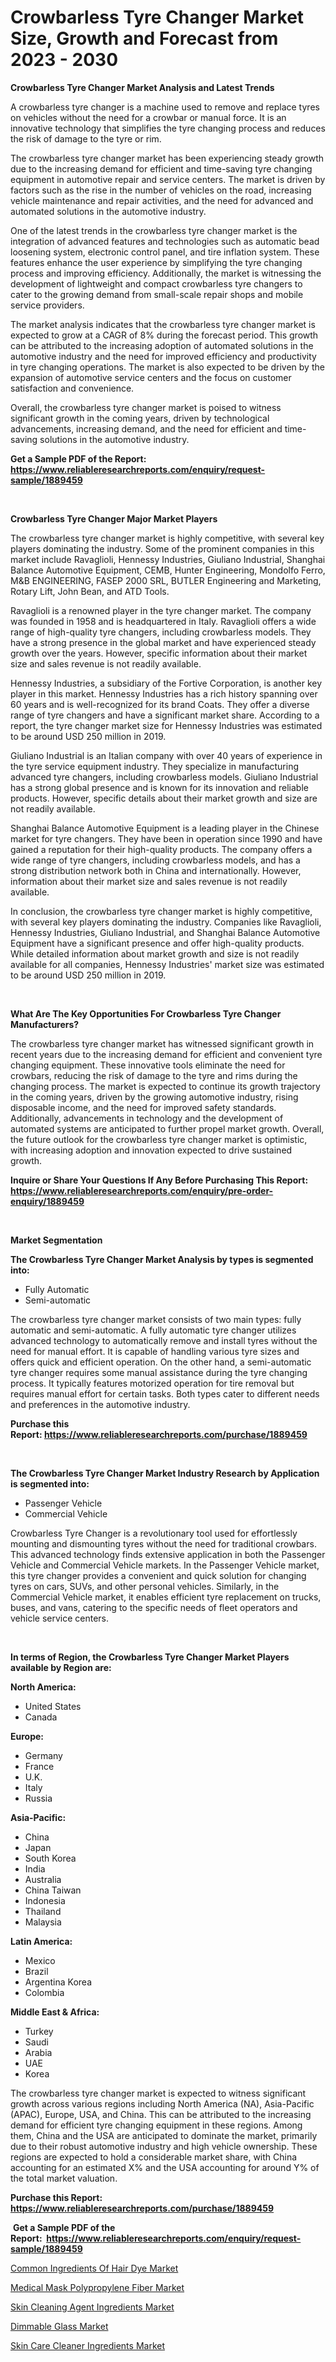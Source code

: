 <p><h1>Crowbarless Tyre Changer Market Size, Growth and Forecast from 2023 - 2030</h1></p><p><strong>Crowbarless Tyre Changer Market Analysis and Latest Trends</strong></p>
<p><p>A crowbarless tyre changer is a machine used to remove and replace tyres on vehicles without the need for a crowbar or manual force. It is an innovative technology that simplifies the tyre changing process and reduces the risk of damage to the tyre or rim.</p><p>The crowbarless tyre changer market has been experiencing steady growth due to the increasing demand for efficient and time-saving tyre changing equipment in automotive repair and service centers. The market is driven by factors such as the rise in the number of vehicles on the road, increasing vehicle maintenance and repair activities, and the need for advanced and automated solutions in the automotive industry.</p><p>One of the latest trends in the crowbarless tyre changer market is the integration of advanced features and technologies such as automatic bead loosening system, electronic control panel, and tire inflation system. These features enhance the user experience by simplifying the tyre changing process and improving efficiency. Additionally, the market is witnessing the development of lightweight and compact crowbarless tyre changers to cater to the growing demand from small-scale repair shops and mobile service providers.</p><p>The market analysis indicates that the crowbarless tyre changer market is expected to grow at a CAGR of 8% during the forecast period. This growth can be attributed to the increasing adoption of automated solutions in the automotive industry and the need for improved efficiency and productivity in tyre changing operations. The market is also expected to be driven by the expansion of automotive service centers and the focus on customer satisfaction and convenience.</p><p>Overall, the crowbarless tyre changer market is poised to witness significant growth in the coming years, driven by technological advancements, increasing demand, and the need for efficient and time-saving solutions in the automotive industry.</p></p>
<p><strong>Get a Sample PDF of the Report:&nbsp; <a href="https://www.reliableresearchreports.com/enquiry/request-sample/1889459">https://www.reliableresearchreports.com/enquiry/request-sample/1889459</a></strong></p>
<p>&nbsp;</p>
<p><strong>Crowbarless Tyre Changer Major Market Players</strong></p>
<p><p>The crowbarless tyre changer market is highly competitive, with several key players dominating the industry. Some of the prominent companies in this market include Ravaglioli, Hennessy Industries, Giuliano Industrial, Shanghai Balance Automotive Equipment, CEMB, Hunter Engineering, Mondolfo Ferro, M&B ENGINEERING, FASEP 2000 SRL, BUTLER Engineering and Marketing, Rotary Lift, John Bean, and ATD Tools.</p><p>Ravaglioli is a renowned player in the tyre changer market. The company was founded in 1958 and is headquartered in Italy. Ravaglioli offers a wide range of high-quality tyre changers, including crowbarless models. They have a strong presence in the global market and have experienced steady growth over the years. However, specific information about their market size and sales revenue is not readily available.</p><p>Hennessy Industries, a subsidiary of the Fortive Corporation, is another key player in this market. Hennessy Industries has a rich history spanning over 60 years and is well-recognized for its brand Coats. They offer a diverse range of tyre changers and have a significant market share. According to a report, the tyre changer market size for Hennessy Industries was estimated to be around USD 250 million in 2019.</p><p>Giuliano Industrial is an Italian company with over 40 years of experience in the tyre service equipment industry. They specialize in manufacturing advanced tyre changers, including crowbarless models. Giuliano Industrial has a strong global presence and is known for its innovation and reliable products. However, specific details about their market growth and size are not readily available.</p><p>Shanghai Balance Automotive Equipment is a leading player in the Chinese market for tyre changers. They have been in operation since 1990 and have gained a reputation for their high-quality products. The company offers a wide range of tyre changers, including crowbarless models, and has a strong distribution network both in China and internationally. However, information about their market size and sales revenue is not readily available.</p><p>In conclusion, the crowbarless tyre changer market is highly competitive, with several key players dominating the industry. Companies like Ravaglioli, Hennessy Industries, Giuliano Industrial, and Shanghai Balance Automotive Equipment have a significant presence and offer high-quality products. While detailed information about market growth and size is not readily available for all companies, Hennessy Industries' market size was estimated to be around USD 250 million in 2019.</p></p>
<p>&nbsp;</p>
<p><strong>What Are The Key Opportunities For Crowbarless Tyre Changer Manufacturers?</strong></p>
<p><p>The crowbarless tyre changer market has witnessed significant growth in recent years due to the increasing demand for efficient and convenient tyre changing equipment. These innovative tools eliminate the need for crowbars, reducing the risk of damage to the tyre and rims during the changing process. The market is expected to continue its growth trajectory in the coming years, driven by the growing automotive industry, rising disposable income, and the need for improved safety standards. Additionally, advancements in technology and the development of automated systems are anticipated to further propel market growth. Overall, the future outlook for the crowbarless tyre changer market is optimistic, with increasing adoption and innovation expected to drive sustained growth.</p></p>
<p><strong>Inquire or Share Your Questions If Any Before Purchasing This Report: <a href="https://www.reliableresearchreports.com/enquiry/pre-order-enquiry/1889459">https://www.reliableresearchreports.com/enquiry/pre-order-enquiry/1889459</a></strong></p>
<p>&nbsp;</p>
<p><strong>Market Segmentation</strong></p>
<p><strong>The Crowbarless Tyre Changer Market Analysis by types is segmented into:</strong></p>
<p><ul><li>Fully Automatic</li><li>Semi-automatic</li></ul></p>
<p><p>The crowbarless tyre changer market consists of two main types: fully automatic and semi-automatic. A fully automatic tyre changer utilizes advanced technology to automatically remove and install tyres without the need for manual effort. It is capable of handling various tyre sizes and offers quick and efficient operation. On the other hand, a semi-automatic tyre changer requires some manual assistance during the tyre changing process. It typically features motorized operation for tire removal but requires manual effort for certain tasks. Both types cater to different needs and preferences in the automotive industry.</p></p>
<p><strong>Purchase this Report:&nbsp;<a href="https://www.reliableresearchreports.com/purchase/1889459">https://www.reliableresearchreports.com/purchase/1889459</a></strong></p>
<p>&nbsp;</p>
<p><strong>The Crowbarless Tyre Changer Market Industry Research by Application is segmented into:</strong></p>
<p><ul><li>Passenger Vehicle</li><li>Commercial Vehicle</li></ul></p>
<p><p>Crowbarless Tyre Changer is a revolutionary tool used for effortlessly mounting and dismounting tyres without the need for traditional crowbars. This advanced technology finds extensive application in both the Passenger Vehicle and Commercial Vehicle markets. In the Passenger Vehicle market, this tyre changer provides a convenient and quick solution for changing tyres on cars, SUVs, and other personal vehicles. Similarly, in the Commercial Vehicle market, it enables efficient tyre replacement on trucks, buses, and vans, catering to the specific needs of fleet operators and vehicle service centers.</p></p>
<p>&nbsp;</p>
<p><strong>In terms of Region, the Crowbarless Tyre Changer Market Players available by Region are:</strong></p>
<p>
    <p> <strong> North America: </strong>
        <ul>
            <li>United States</li>
            <li>Canada</li>
        </ul>
        </p> 
    <p> <strong> Europe: </strong>
        <ul>
            <li>Germany</li>
            <li>France</li>
            <li>U.K.</li>
            <li>Italy</li>
            <li>Russia</li>
        </ul>
        </p> 
    <p> <strong> Asia-Pacific: </strong>
        <ul>
            <li>China</li>
            <li>Japan</li>
            <li>South Korea</li>
            <li>India</li>
            <li>Australia</li>
            <li>China Taiwan</li>
            <li>Indonesia</li>
            <li>Thailand</li>
            <li>Malaysia</li>
        </ul>
        </p> 
    <p> <strong> Latin America: </strong>
        <ul>
            <li>Mexico</li>
            <li>Brazil</li>
            <li>Argentina Korea</li>
            <li>Colombia</li>
        </ul>
        </p> 
    <p> <strong> Middle East & Africa: </strong>
        <ul>
            <li>Turkey</li>
            <li>Saudi</li>
            <li>Arabia</li>
            <li>UAE</li>
            <li>Korea</li>
        </ul>
    </p>
    </p>
<p><p>The crowbarless tyre changer market is expected to witness significant growth across various regions including North America (NA), Asia-Pacific (APAC), Europe, USA, and China. This can be attributed to the increasing demand for efficient tyre changing equipment in these regions. Among them, China and the USA are anticipated to dominate the market, primarily due to their robust automotive industry and high vehicle ownership. These regions are expected to hold a considerable market share, with China accounting for an estimated X% and the USA accounting for around Y% of the total market valuation.</p></p>
<p><strong>Purchase this Report: <a href="https://www.reliableresearchreports.com/purchase/1889459">https://www.reliableresearchreports.com/purchase/1889459</a></strong></p>
<p>&nbsp;<strong>Get a Sample PDF of the Report:&nbsp;&nbsp;<a href="https://www.reliableresearchreports.com/enquiry/request-sample/1889459">https://www.reliableresearchreports.com/enquiry/request-sample/1889459</a></strong></p>
<p><strong></strong></p>
<p><p><a href="https://medium.com/@jessicaelliott65/common-ingredients-of-hair-dye-market-outlook-industry-overview-and-forecast-2023-to-2030-90af8715a0c2">Common Ingredients Of Hair Dye Market</a></p><p><a href="https://medium.com/@heatherhall44/medical-mask-polypropylene-fiber-market-the-key-to-successful-business-strategy-forecast-till-2030-cca206df6062">Medical Mask Polypropylene Fiber Market</a></p><p><a href="https://medium.com/@melissaarnold2022/skin-cleaning-agent-ingredients-market-trends-and-market-analysis-forecasted-for-period-2023-2030-8ddeb76da0ff">Skin Cleaning Agent Ingredients Market</a></p><p><a href="https://medium.com/@anamariaagolli86/decoding-dimmable-glass-market-metrics-market-share-trends-and-growth-patterns-8e2e77edfd97">Dimmable Glass Market</a></p><p><a href="https://medium.com/@greisdukagjini2014/skin-care-cleaner-ingredients-market-trends-and-market-analysis-forecasted-for-period-2023-2030-f7bc84970ed6">Skin Care Cleaner Ingredients Market</a></p></p>